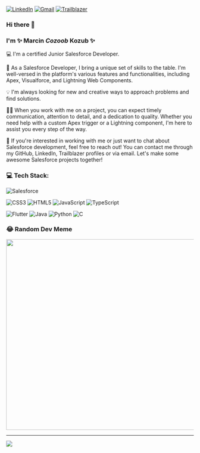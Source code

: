 [![LinkedIn](https://img.shields.io/badge/Marcin_Kozub-0077B5?style=for-the-badge&logo=linkedin&logoColor=white)](https://www.linkedin.com/in/cozoob/ "Find me on LinkedIn")
[![Gmail](https://img.shields.io/badge/-kozubmarcin10@gmail.com-D14836?style=for-the-badge&logo=gmail&logoColor=white)](mailto:kozubmarcin10@gmail.com "Send me an email")
[![Trailblazer](https://img.shields.io/badge/Marcin_Kozub-1798C1?style=for-the-badge&logo=salesforce&logoColor=white)](https://trailblazer.me/id/mkozub4 "Find me on Trailblazer")

### Hi there 👋
### I'm ✨ Marcin _Cozoob_ Kozub ✨

💻 I'm a certified Junior Salesforce Developer.

🌟 As a Salesforce Developer, I bring a unique set of skills to the table. I'm well-versed in the platform's various features and functionalities, including Apex, Visualforce, and Lightning Web Components.

💡 I'm always looking for new and creative ways to approach problems and find solutions.

👨‍💻 When you work with me on a project, you can expect timely communication, attention to detail, and a dedication to quality. Whether you need help with a custom Apex trigger or a Lightning component, I'm here to assist you every step of the way.

📧 If you're interested in working with me or just want to chat about Salesforce development, feel free to reach out! You can contact me through my GitHub, LinkedIn, Trailblazer profiles or via email. Let's make some awesome Salesforce projects together!


### 💻 Tech Stack:
![Salesforce](https://img.shields.io/badge/salesforce-%231572B6.svg?style=for-the-badge&logo=salesforce&logoColor=white)

![CSS3](https://img.shields.io/badge/css3-%231572B6.svg?style=for-the-badge&logo=css3&logoColor=white)
![HTML5](https://img.shields.io/badge/html5-%23E34F26.svg?style=for-the-badge&logo=html5&logoColor=white)
![JavaScript](https://img.shields.io/badge/javascript-%23323330.svg?style=for-the-badge&logo=javascript&logoColor=%23F7DF1E) 
![TypeScript](https://img.shields.io/badge/typescript-%23007ACC.svg?style=for-the-badge&logo=typescript&logoColor=white)

<!-- ![Firebase](https://img.shields.io/badge/firebase-%23039BE5.svg?style=for-the-badge&logo=firebase) 
![Angular](https://img.shields.io/badge/angular-%23DD0031.svg?style=for-the-badge&logo=angular&logoColor=white) 
![Express.js](https://img.shields.io/badge/express.js-%23404d59.svg?style=for-the-badge&logo=express&logoColor=%2361DAFB) 
![MongoDB](https://img.shields.io/badge/MongoDB-%234ea94b.svg?style=for-the-badge&logo=mongodb&logoColor=white) -->
![Flutter](https://img.shields.io/badge/Flutter-%2302569B.svg?style=for-the-badge&logo=Flutter&logoColor=white) 
![Java](https://img.shields.io/badge/java-%23ED8B00.svg?style=for-the-badge&logo=java&logoColor=white)
![Python](https://img.shields.io/badge/python-3670A0?style=for-the-badge&logo=python&logoColor=ffdd54)
![C](https://img.shields.io/badge/c-%2300599C.svg?style=for-the-badge&logo=c&logoColor=white)  

<!-- # 📊 GitHub Stats:
![](https://github-readme-stats.vercel.app/api?username=Cozoob&theme=dark&hide_border=true&include_all_commits=true&count_private=false)<br/>
![](https://github-readme-streak-stats.herokuapp.com/?user=Cozoob&theme=dark&hide_border=true)<br/>
![](https://github-readme-stats.vercel.app/api/top-langs/?username=Cozoob&theme=dark&hide_border=true&include_all_commits=true&count_private=false&layout=compact) -->

### 😂 Random Dev Meme
<img src="https://rm.up.railway.app/" width="512px"/>

---
[![](https://visitcount.itsvg.in/api?id=Cozoob&icon=0&color=0)](https://visitcount.itsvg.in)
